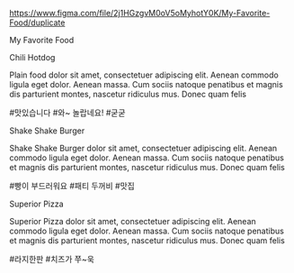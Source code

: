 https://www.figma.com/file/2j1HGzgvM0oV5oMyhotY0K/My-Favorite-Food/duplicate



My Favorite Food

Chili Hotdog

Plain food dolor sit amet, consectetuer adipiscing elit. Aenean commodo ligula eget dolor. Aenean massa. Cum sociis natoque penatibus et magnis dis parturient montes, nascetur ridiculus mus. Donec quam felis


#맛있습니다
#와~ 놀랍네요!
#굳굳


Shake Shake Burger

Shake Shake Burger dolor sit amet, consectetuer adipiscing elit. Aenean commodo ligula eget dolor. Aenean massa. Cum sociis natoque penatibus et magnis dis parturient montes, nascetur ridiculus mus. Donec quam felis


#빵이 부드러워요
#패티 두꺼비
#맛집


Superior Pizza

Superior Pizza dolor sit amet, consectetuer adipiscing elit. Aenean commodo ligula eget dolor. Aenean massa. Cum sociis natoque penatibus et magnis dis parturient montes, nascetur ridiculus mus. Donec quam felis


#라지한판
#치즈가 쭈~욱
